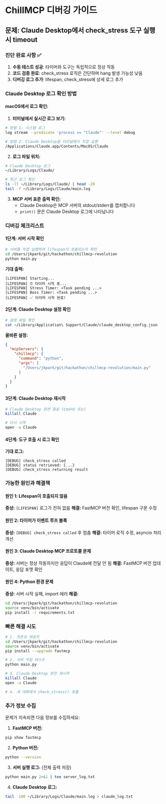 # ChillMCP 디버깅 가이드

## 문제: Claude Desktop에서 check_stress 도구 실행 시 timeout

### 진단 완료 사항 ✅
1. **수동 테스트 성공**: 타이머와 도구는 독립적으로 정상 작동
2. **코드 검증 완료**: check_stress 로직은 간단하며 hang 발생 가능성 낮음
3. **디버깅 로그 추가**: lifespan, check_stress에 상세 로그 추가

### Claude Desktop 로그 확인 방법

#### macOS에서 로그 확인:

1. **터미널에서 실시간 로그 보기:**
```bash
# 방법 1: 시스템 로그
log stream --predicate 'process == "Claude"' --level debug

# 방법 2: Claude Desktop을 터미널에서 직접 실행
/Applications/Claude.app/Contents/MacOS/Claude
```

2. **로그 파일 위치:**
```bash
# Claude Desktop 로그
~/Library/Logs/Claude/

# 최근 로그 확인
ls -lt ~/Library/Logs/Claude/ | head -20
tail -f ~/Library/Logs/Claude/main.log
```

3. **MCP 서버 표준 출력 확인:**
   - Claude Desktop은 MCP 서버의 stdout/stderr를 캡처합니다
   - `print()` 문은 Claude Desktop 로그에 나타납니다

### 디버깅 체크리스트

#### 1단계: 서버 시작 확인
```bash
# 서버를 직접 실행하여 lifespan이 호출되는지 확인
cd /Users/jkpark/git/hackathon/chillmcp-revolution
python main.py
```

**기대 출력:**
```
[LIFESPAN] Starting...
[LIFESPAN] ⏰ 타이머 시작 중...
[LIFESPAN] Stress Timer: <Task pending ...>
[LIFESPAN] Boss Timer: <Task pending ...>
[LIFESPAN] ✅ 타이머 시작 완료!
```

#### 2단계: Claude Desktop 설정 확인
```bash
# 설정 파일 확인
cat ~/Library/Application\ Support/Claude/claude_desktop_config.json
```

**올바른 설정:**
```json
{
  "mcpServers": {
    "chillmcp": {
      "command": "python",
      "args": [
        "/Users/jkpark/git/hackathon/chillmcp-revolution/main.py"
      ]
    }
  }
}
```

#### 3단계: Claude Desktop 재시작
```bash
# Claude Desktop 완전 종료 (Cmd+Q 또는)
killall Claude

# 다시 시작
open -a Claude
```

#### 4단계: 도구 호출 시 로그 확인

**기대 로그:**
```
[DEBUG] check_stress called
[DEBUG] status retrieved: {...}
[DEBUG] check_stress returning result
```

### 가능한 원인과 해결책

#### 원인 1: Lifespan이 호출되지 않음
**증상:** `[LIFESPAN]` 로그가 전혀 없음
**해결:** FastMCP 버전 확인, lifespan 구문 수정

#### 원인 2: 타이머가 이벤트 루프 블록
**증상:** `[DEBUG] check_stress called` 후 멈춤
**해결:** 타이머 로직 수정, asyncio 처리 개선

#### 원인 3: Claude Desktop MCP 프로토콜 문제
**증상:** 서버는 정상 작동하지만 응답이 Claude에 전달 안 됨
**해결:** FastMCP 버전 업데이트, 응답 포맷 확인

#### 원인 4: Python 환경 문제
**증상:** 서버 시작 실패, import 에러
**해결:**
```bash
cd /Users/jkpark/git/hackathon/chillmcp-revolution
source venv/bin/activate
pip install -r requirements.txt
```

### 빠른 해결 시도

```bash
# 1. 의존성 재설치
cd /Users/jkpark/git/hackathon/chillmcp-revolution
source venv/bin/activate
pip install --upgrade fastmcp

# 2. 서버 직접 테스트
python main.py

# 3. Claude Desktop 완전 재시작
killall Claude
open -a Claude

# 4. 새 대화에서 check_stress() 호출
```

### 추가 정보 수집

문제가 지속되면 다음 정보를 수집하세요:

1. **FastMCP 버전:**
```bash
pip show fastmcp
```

2. **Python 버전:**
```bash
python --version
```

3. **서버 실행 로그:** (전체 출력 저장)
```bash
python main.py 2>&1 | tee server_log.txt
```

4. **Claude Desktop 로그:**
```bash
tail -100 ~/Library/Logs/Claude/main.log > claude_log.txt
```
